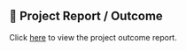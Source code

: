 ## 📄 Project Report / Outcome  
Click [here](ProjectOutcome.pdf) to view the project outcome report.  
